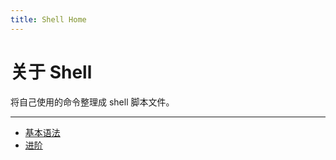 ```yaml
---
title: Shell Home
---
```


关于 Shell
==========

将自己使用的命令整理成 shell 脚本文件。

***

-   [基本语法][basics]
-   [进阶][advanced-techniques]

  [basics]: basics.md
  [advanced-techniques]: advanced-techniques.md
